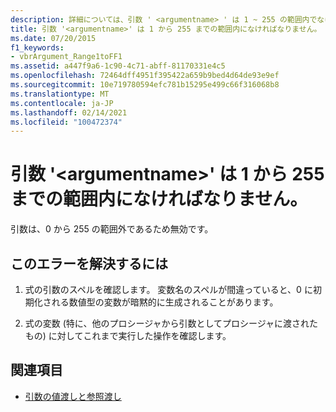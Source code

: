 ```yaml
---
description: 詳細については、引数 ' <argumentname> ' は 1 ~ 255 の範囲内でなければなりません
title: 引数 '<argumentname>' は 1 から 255 までの範囲内になければなりません。
ms.date: 07/20/2015
f1_keywords:
- vbrArgument_Range1toFF1
ms.assetid: a447f9a6-1c90-4c71-abff-81170331e4c5
ms.openlocfilehash: 72464dff4951f395422a659b9bed4d64de93e9ef
ms.sourcegitcommit: 10e719780594efc781b15295e499c66f316068b8
ms.translationtype: MT
ms.contentlocale: ja-JP
ms.lasthandoff: 02/14/2021
ms.locfileid: "100472374"
---
```

# <a name="argument-argumentname-must-be-within-the-range-1-to-255"></a>引数 '\<argumentname>' は 1 から 255 までの範囲内になければなりません。

引数は、0 から 255 の範囲外であるため無効です。  
  
## <a name="to-correct-this-error"></a>このエラーを解決するには  
  
1. 式の引数のスペルを確認します。 変数名のスペルが間違っていると、0 に初期化される数値型の変数が暗黙的に生成されることがあります。  
  
2. 式の変数 (特に、他のプロシージャから引数としてプロシージャに渡されたもの) に対してこれまで実行した操作を確認します。  
  
## <a name="see-also"></a>関連項目

- [引数の値渡しと参照渡し](../programming-guide/language-features/procedures/passing-arguments-by-value-and-by-reference.md)
